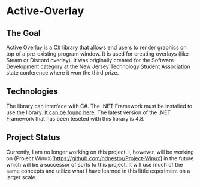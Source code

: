 # Active-Overlay

## The Goal
Active Overlay is a C# library that allows end users to render graphics on top of a pre-existing program window. It is used for creating overlays (like Steam or Discord overlay). It was originally created for the Software Development category at the New Jersey Technology Student Association state conference where it won the third prize.

## Technologies
The library can interface with C#. The .NET Framework must be installed to use the library. [It can be found here](https://dotnet.microsoft.com/download/dotnet-framework). The latest version of the .NET Framework that has been teseted with this library is 4.8.

## Project Status
Currently, I am no longer working on this project. I, however, will be working on (Project Winux)[https://github.com/ndnestor/Project-Winux] in the future which will be a successor of sorts to this project. It will use much of the same concepts and utilize what I have learned in this little experiment on a larger scale.
